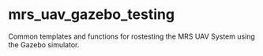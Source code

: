 # mrs_uav_gazebo_testing

Common templates and functions for rostesting the MRS UAV System using the Gazebo simulator.
